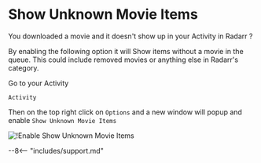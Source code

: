 # Show Unknown Movie Items

You downloaded a movie and it doesn't show up in your Activity in Radarr ?

By enabling the following option it will Show items without a movie in the queue. This could include removed movies or anything else in Radarr's category.

Go to your Activity

`Activity`

Then on the top right click on `Options` and a new window will popup and enable `Show Unknown Movie Items`

![!Enable Show Unknown Movie Items](images/Radarr-show-unknown-movie-item.png)

--8<-- "includes/support.md"
